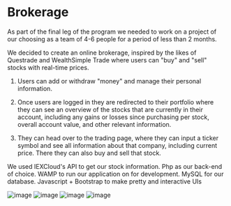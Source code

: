 # Brokerage
As part of the final leg of the program we needed to work on a project of our choosing as a team of 4-6 people for a period of less than 2 months. 

We decided to create an online brokerage, inspired by the likes of Questrade and WealthSimple Trade where users can "buy" and "sell" stocks with real-time prices.

1. Users can add or withdraw "money" and manage their personal information. 

2. Once users are logged in they are redirected to their portfolio where they can see an overview of the stocks that are currently in their account, including any gains or losses since purchasing per stock, overall account value, and other relevant information.

3. They can head over to the trading page, where they can input a ticker symbol and see all information about that company, including current price. There they can also buy and sell that stock. 

We used IEXCloud's API to get our stock information.
Php as our back-end of choice. 
WAMP to run our application on for development.
MySQL for our database. 
Javascript + Bootstrap to make pretty and interactive UIs 


![image](https://user-images.githubusercontent.com/66168978/199750507-c41a1abf-38e3-48d5-af06-ffa768c3162a.png)
![image](https://user-images.githubusercontent.com/66168978/199751394-45cdc895-e110-4da7-963d-d9dcae21522e.png)
![image](https://user-images.githubusercontent.com/66168978/199751590-6b9cd888-15a7-4cdf-b2d1-55af70445933.png)
![image](https://user-images.githubusercontent.com/66168978/199751950-1535ff69-d24f-4050-949b-a9b2995e1ca7.png)
